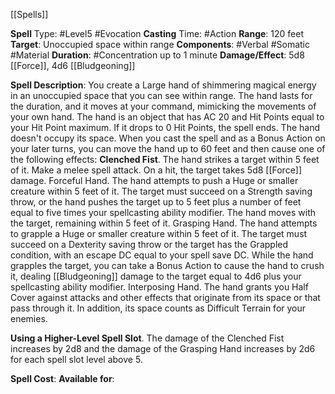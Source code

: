 [[Spells]]

**Spell** Type: #Level5 #Evocation 
**Casting** Time: #Action 
**Range**: 120 feet
**Target**: Unoccupied space within range
**Components**: #Verbal #Somatic #Material 
**Duration**: #Concentration up to 1 minute
**Damage/Effect**: 5d8 [[Force]], 4d6 [[Bludgeoning]]

**Spell Description**: 
	You create a Large hand of shimmering magical energy in an unoccupied space that you can see within range. The hand lasts for the duration, and it moves at your command, mimicking the movements of your own hand.
	The hand is an object that has AC 20 and Hit Points equal to your Hit Point maximum. If it drops to 0 Hit Points, the spell ends. The hand doesn't occupy its space.
	When you cast the spell and as a Bonus Action on your later turns, you can move the hand up to 60 feet and then cause one of the following effects:
	**Clenched Fist**. The hand strikes a target within 5 feet of it. Make a melee spell attack. On a hit, the target takes 5d8 [[Force]] damage. Forceful Hand. The hand attempts to push a Huge or smaller creature within 5 feet of it. The target must succeed on a Strength saving throw, or the hand pushes the target up to 5 feet plus a number of feet equal to five times your spellcasting ability modifier. The hand moves with the target, remaining within 5 feet of it.
	Grasping Hand. The hand attempts to grapple a Huge or smaller creature within 5 feet of it. The target must succeed on a Dexterity saving throw or the target has the Grappled condition, with an escape DC equal to your spell save DC. While the hand grapples the target, you can take a Bonus Action to cause the hand to crush it, dealing [[Bludgeoning]] damage to the target equal to 4d6 plus your spellcasting ability modifier. Interposing Hand. The hand grants you Half Cover against attacks and other effects that originate from its space or that pass through it. In addition, its space counts as Difficult Terrain for your enemies.

**Using a Higher-Level Spell Slot**. The damage of the
Clenched Fist increases by 2d8 and the damage of
the Grasping Hand increases by 2d6 for each spell
slot level above 5.

**Spell Cost**:
**Available for**: